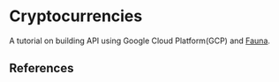 # Cryptocurrencies

A tutorial on building API using Google Cloud Platform(GCP) and [Fauna](1).

## References

[1]: https://docs.fauna.com/
[2]: https://medium.com/beautiful-code-smart-design-by-10clouds/building-a-simple-golang-serverless-recommendation-system-on-zeit-now-with-faunadb-9cb465534043
[3]: https://docs.fauna.com/fauna/current/learn/tutorials/fql/basics/functions
[4]: https://dev.to/arjunaskykok/building-a-serverless-api-with-cloud-function-and-fauna-66e
